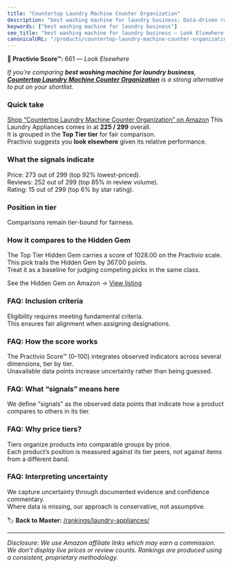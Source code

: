 ```yaml
---
title: "Countertop Laundry Machine Counter Organization"
description: "best washing machine for laundry business: Data-driven ranking using the Practivio Score™. Positioned by quality, value, demand, findability, momentum."
keywords: ["best washing machine for laundry business"]
seo_title: "best washing machine for laundry business — Look Elsewhere (2025)"
canonicalURL: "/products/countertop-laundry-machine-counter-organization-B0F48SKZQK/"
---
```


**🚫 Practivio Score™:** 661 — _Look Elsewhere_


*If you're comparing **best washing machine for laundry business**, **[Countertop Laundry Machine Counter Organization](https://www.amazon.com/dp/B0F48SKZQK?tag=practivio-20)** is a strong alternative to put on your shortlist.*
### Quick take
[Shop “Countertop Laundry Machine Counter Organization” on Amazon](https://www.amazon.com/dp/B0F48SKZQK?tag=practivio-20)
This Laundry Appliances comes in at **225 / 299** overall.  
It is grouped in the **Top Tier tier** for fair comparison.  
Practivio suggests you **look elsewhere** given its relative performance.

### What the signals indicate
Price: 273 out of 299 (top 92% lowest-priced).  
Reviews: 252 out of 299 (top 85% in review volume).  
Rating: 15 out of 299 (top 6% by star rating).  

### Position in tier
Comparisons remain tier-bound for fairness.

### How it compares to the Hidden Gem
The Top Tier Hidden Gem carries a score of 1028.00 on the Practivio scale.  
This pick trails the Hidden Gem by 367.00 points.  
Treat it as a baseline for judging competing picks in the same class.  

See the Hidden Gem on Amazon → [View listing](https://www.amazon.com/dp/B09YLKMHLH?tag=practivio-20)

### FAQ: Inclusion criteria
Eligibility requires meeting fundamental criteria.  
This ensures fair alignment when assigning designations.

### FAQ: How the score works
The Practivio Score™ (0–100) integrates observed indicators across several dimensions, tier by tier.  
Unavailable data points increase uncertainty rather than being guessed.

### FAQ: What “signals” means here
We define “signals” as the observed data points that indicate how a product compares to others in its tier.

### FAQ: Why price tiers?
Tiers organize products into comparable groups by price.  
Each product’s position is measured against its tier peers, not against items from a different band.

### FAQ: Interpreting uncertainty
We capture uncertainty through documented evidence and confidence commentary.  
Where data is missing, our approach is conservative, not assumptive.


🏷️ **Back to Master:** [/rankings/laundry-appliances/](/rankings/laundry-appliances/)

---
_Disclosure: We use Amazon affiliate links which may earn a commission. We don’t display live prices or review counts. Rankings are produced using a consistent, proprietary methodology._
